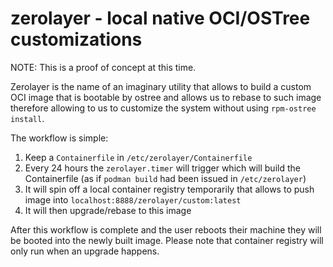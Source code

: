 # zerolayer - local native OCI/OSTree customizations

NOTE: This is a proof of concept at this time.

Zerolayer is the name of an imaginary utility that allows to build a custom OCI image that is bootable by ostree and allows us to rebase to such image therefore allowing to us to customize the system without using `rpm-ostree install`.

The workflow is simple:

1. Keep a `Containerfile` in `/etc/zerolayer/Containerfile`
2. Every 24 hours the `zerolayer.timer` will trigger which will build the Containerfile (as if `podman build` had been issued in `/etc/zerolayer`)
3. It will spin off a local container registry temporarily that allows to push image into `localhost:8888/zerolayer/custom:latest`
4. It will then upgrade/rebase to this image

After this workflow is complete and the user reboots their machine they will be booted into the newly built image. Please note that container registry will only run when an upgrade happens.
